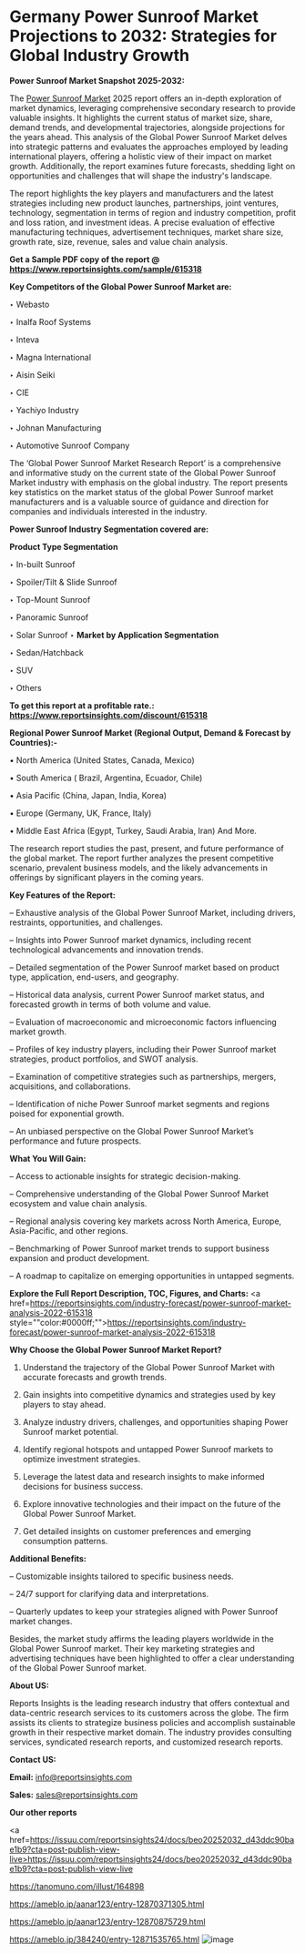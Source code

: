 # Germany Power Sunroof Market Projections to 2032: Strategies for Global Industry Growth

<strong>Power Sunroof Market Snapshot 2025-2032:</strong>

The <a href=https://www.reportsinsights.com/sample/615318>Power Sunroof Market</a> 2025 report offers an in-depth exploration of market dynamics, leveraging comprehensive secondary research to provide valuable insights. It highlights the current status of market size, share, demand trends, and developmental trajectories, alongside projections for the years ahead. This analysis of the Global Power Sunroof Market delves into strategic patterns and evaluates the approaches employed by leading international players, offering a holistic view of their impact on market growth. Additionally, the report examines future forecasts, shedding light on opportunities and challenges that will shape the industry's landscape.

The report highlights the key players and manufacturers and the latest strategies including new product launches, partnerships, joint ventures, technology, segmentation in terms of region and industry competition, profit and loss ration, and investment ideas. A precise evaluation of effective manufacturing techniques, advertisement techniques, market share size, growth rate, size, revenue, sales and value chain analysis.

<strong>Get a Sample PDF copy of the report @ <a href=https://www.reportsinsights.com/sample/615318 style=color:#0000ff;>https://www.reportsinsights.com/sample/615318</a></strong>

<strong>Key Competitors of the Global Power Sunroof Market are:</strong>

‣ Webasto

‣ Inalfa Roof Systems

‣ Inteva

‣ Magna International

‣ Aisin Seiki

‣ CIE

‣ Yachiyo Industry

‣ Johnan Manufacturing

‣ Automotive Sunroof Company

The ‘Global Power Sunroof Market Research Report’ is a comprehensive and informative study on the current state of the Global Power Sunroof Market industry with emphasis on the global industry. The report presents key statistics on the market status of the global Power Sunroof market manufacturers and is a valuable source of guidance and direction for companies and individuals interested in the industry.

<strong>Power Sunroof Industry Segmentation covered are:</strong>

<strong>Product Type Segmentation</strong>

‣ In-built Sunroof

‣ Spoiler/Tilt & Slide Sunroof

‣ Top-Mount Sunroof

‣ Panoramic Sunroof

‣ Solar Sunroof
‣ 
<strong>Market by Application Segmentation</strong>

‣ Sedan/Hatchback

‣ SUV

‣ Others

<strong>To get this report at a profitable rate.: <a href=https://www.reportsinsights.com/discount/615318 style=color:#0000ff;>https://www.reportsinsights.com/discount/615318</a></strong>

<strong>Regional Power Sunroof Market (Regional Output, Demand &amp; Forecast by Countries):-</strong>

• North America (United States, Canada, Mexico)

• South America ( Brazil, Argentina, Ecuador, Chile)

• Asia Pacific (China, Japan, India, Korea)

• Europe (Germany, UK, France, Italy)

• Middle East Africa (Egypt, Turkey, Saudi Arabia, Iran) And More.

The research report studies the past, present, and future performance of the global market. The report further analyzes the present competitive scenario, prevalent business models, and the likely advancements in offerings by significant players in the coming years.

<strong>Key Features of the Report:</strong>

– Exhaustive analysis of the Global Power Sunroof Market, including drivers, restraints, opportunities, and challenges.

– Insights into Power Sunroof market dynamics, including recent technological advancements and innovation trends.

– Detailed segmentation of the Power Sunroof market based on product type, application, end-users, and geography.

– Historical data analysis, current Power Sunroof market status, and forecasted growth in terms of both volume and value.

– Evaluation of macroeconomic and microeconomic factors influencing market growth.

– Profiles of key industry players, including their Power Sunroof market strategies, product portfolios, and SWOT analysis.

– Examination of competitive strategies such as partnerships, mergers, acquisitions, and collaborations.

– Identification of niche Power Sunroof market segments and regions poised for exponential growth.

– An unbiased perspective on the Global Power Sunroof Market’s performance and future prospects.

<strong>What You Will Gain:</strong>

– Access to actionable insights for strategic decision-making.

– Comprehensive understanding of the Global Power Sunroof Market ecosystem and value chain analysis.

– Regional analysis covering key markets across North America, Europe, Asia-Pacific, and other regions.

– Benchmarking of Power Sunroof market trends to support business expansion and product development.

– A roadmap to capitalize on emerging opportunities in untapped segments.

<strong>Explore the Full Report Description, TOC, Figures, and Charts:</strong>
<a href=https://reportsinsights.com/industry-forecast/power-sunroof-market-analysis-2022-615318 style=""color:#0000ff;"">https://reportsinsights.com/industry-forecast/power-sunroof-market-analysis-2022-615318</a>

<strong>Why Choose the Global Power Sunroof Market Report?</strong>

1. Understand the trajectory of the Global Power Sunroof Market with accurate forecasts and growth trends.

2. Gain insights into competitive dynamics and strategies used by key players to stay ahead.

3. Analyze industry drivers, challenges, and opportunities shaping Power Sunroof market potential.

4. Identify regional hotspots and untapped Power Sunroof markets to optimize investment strategies.

5. Leverage the latest data and research insights to make informed decisions for business success.

6. Explore innovative technologies and their impact on the future of the Global Power Sunroof Market.

7. Get detailed insights on customer preferences and emerging consumption patterns.

<strong>Additional Benefits:</strong>

– Customizable insights tailored to specific business needs.

– 24/7 support for clarifying data and interpretations.

– Quarterly updates to keep your strategies aligned with Power Sunroof market changes.

Besides, the market study affirms the leading players worldwide in the Global Power Sunroof market. Their key marketing strategies and advertising techniques have been highlighted to offer a clear understanding of the Global Power Sunroof market.

<strong><strong>About US</strong>:</strong>

Reports Insights is the leading research industry that offers contextual and data-centric research services to its customers across the globe. The firm assists its clients to strategize business policies and accomplish sustainable growth in their respective market domain. The industry provides consulting services, syndicated research reports, and customized research reports.

<strong>Contact US:</strong>

<p class=><b>Email:</b> <a href=mailto:info@reportsinsights.com>info@reportsinsights.com</a></p>
<p class=><b>Sales:</b> <a href=mailto:sales@reportsinsights.com>sales@reportsinsights.com</a></p>

<strong>Our other reports</strong>

<a href=https://issuu.com/reportsinsights24/docs/beo20252032_d43ddc90bae1b9?cta=post-publish-view-live>https://issuu.com/reportsinsights24/docs/beo20252032_d43ddc90bae1b9?cta=post-publish-view-live</a>

<a href=https://tanomuno.com/illust/164898>https://tanomuno.com/illust/164898</a>

<a href=https://ameblo.jp/aanar123/entry-12870371305.html>https://ameblo.jp/aanar123/entry-12870371305.html</a>

<a href=https://ameblo.jp/aanar123/entry-12870875729.html>https://ameblo.jp/aanar123/entry-12870875729.html</a>

<a href=https://ameblo.jp/384240/entry-12871535765.html>https://ameblo.jp/384240/entry-12871535765.html</a>
![image](https://github.com/user-attachments/assets/f35df8ad-dd50-4d65-a373-bb239d60a61c)
